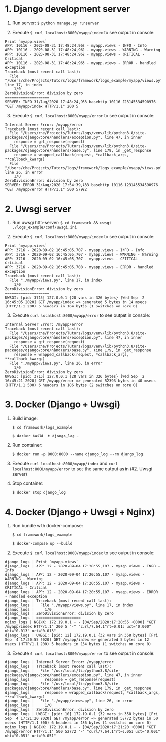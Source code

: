
# 1. Django development server

1. Run server: `$ python manage.py runserver`

2. Execute `$ curl localhost:8000/myapp/index` to see output in console:

```log
Print `myapp.views`
APP: 10116 - 2020-08-31 17:48:24,962 - myapp.views - INFO - Info
APP: 10116 - 2020-08-31 17:48:24,962 - myapp.views - WARNING - Warning
APP: 10116 - 2020-08-31 17:48:24,962 - myapp.views - CRITICAL - Critical
APP: 10116 - 2020-08-31 17:48:24,963 - myapp.views - ERROR - handled exception
Traceback (most recent call last):
  File "/Users/che/Projects/Tutors/logs/framework/logs_example/myapp/views.py", line 17, in index
    1/0
ZeroDivisionError: division by zero
====================
SERVER: INFO 31/Aug/2020 17:48:24,963 basehttp 10116 123145534590976 "GET /myapp/index HTTP/1.1" 200 5
```

3. Execute `$ curl localhost:8000/myapp/error` to see output in console:

```log
Internal Server Error: /myapp/error
Traceback (most recent call last):
  File "/Users/che/Projects/Tutors/logs/venv/lib/python3.8/site-packages/django/core/handlers/exception.py", line 47, in inner
    response = get_response(request)
  File "/Users/che/Projects/Tutors/logs/venv/lib/python3.8/site-packages/django/core/handlers/base.py", line 179, in _get_response
    response = wrapped_callback(request, *callback_args, **callback_kwargs)
  File "/Users/che/Projects/Tutors/logs/framework/logs_example/myapp/views.py", line 26, in error
    1/0
ZeroDivisionError: division by zero
SERVER: ERROR 31/Aug/2020 17:54:39,433 basehttp 10116 123145534590976 "GET /myapp/error HTTP/1.1" 500 57922
```

# 2. Uwsgi server

1. Run uwsgi http-server: `$ cd framework && uwsgi ./logs_example/conf/uwsgi.ini`

2. Execute `$ curl localhost:8000/myapp/index` to see output in console:
```log
Print `myapp.views`
APP: 3716 - 2020-09-02 16:45:05,707 - myapp.views - INFO - Info
APP: 3716 - 2020-09-02 16:45:05,707 - myapp.views - WARNING - Warning
APP: 3716 - 2020-09-02 16:45:05,707 - myapp.views - CRITICAL - Critical
APP: 3716 - 2020-09-02 16:45:05,708 - myapp.views - ERROR - handled exception
Traceback (most recent call last):
  File "./myapp/views.py", line 17, in index
    1/0
ZeroDivisionError: division by zero
====================
UWSGI: [pid: 3716] 127.0.0.1 {28 vars in 326 bytes} [Wed Sep  2 16:45:05 2020] GET /myapp/index => generated 5 bytes in 14 msecs (HTTP/1.1 200) 5 headers in 164 bytes (1 switches on core 0)
```

3. Execute `curl localhost:8000/myapp/error` to see output in console:
```log
Internal Server Error: /myapp/error
Traceback (most recent call last):
  File "/Users/che/Projects/Tutors/logs/venv/lib/python3.8/site-packages/django/core/handlers/exception.py", line 47, in inner
    response = get_response(request)
  File "/Users/che/Projects/Tutors/logs/venv/lib/python3.8/site-packages/django/core/handlers/base.py", line 179, in _get_response
    response = wrapped_callback(request, *callback_args, **callback_kwargs)
  File "./myapp/views.py", line 26, in error
    1/0
ZeroDivisionError: division by zero
UWSGI: [pid: 3716] 127.0.0.1 {28 vars in 326 bytes} [Wed Sep  2 16:45:21 2020] GET /myapp/error => generated 52393 bytes in 40 msecs (HTTP/1.1 500) 6 headers in 186 bytes (2 switches on core 0)
```

# 3. Docker (Django + Uwsgi)

1. Build image: 

    `$ cd framework/logs_example`

    `$ docker build -t django_log .`

2. Run container:

    `$ docker run -p 8000:8000 --name django_log --rm django_log`

3. Execute `curl localhost:8000/myapp/index` and `curl localhost:8000/myapp/error` to see the same output as in (#2. Uwsgi server)

4. Stop container:

    `$ docker stop django_log`


  # 4. Docker (Django + Uwsgi + Nginx)

  1. Run bundle with docker-compose: 
      
      `$ cd framework/logs_example`

      `$ docker-compose up --build`

  2. Execute `$ curl localhost:8000/myapp/index` to see output in console:
```log
django_logs | Print `myapp.views`
django_logs | APP: 12 - 2020-09-04 17:20:55,107 - myapp.views - INFO - Info
django_logs | APP: 12 - 2020-09-04 17:20:55,107 - myapp.views - WARNING - Warning
django_logs | APP: 12 - 2020-09-04 17:20:55,107 - myapp.views - CRITICAL - Critical
django_logs | APP: 12 - 2020-09-04 17:20:55,107 - myapp.views - ERROR - handled exception
django_logs | Traceback (most recent call last):
django_logs |   File "./myapp/views.py", line 17, in index
django_logs |     1/0
django_logs | ZeroDivisionError: division by zero
django_logs | ====================
nginx_logs | NGINX: 172.19.0.1 - - [04/Sep/2020:17:20:55 +0000] "GET /myapp/index HTTP/1.1" 200 5 "-" "curl/7.64.1"rt=0.013 uct="0.000" uht="0.013" urt="0.013"
django_logs | UWSGI: [pid: 12] 172.19.0.1 {32 vars in 358 bytes} [Fri Sep  4 17:20:55 2020] GET /myapp/index => generated 5 bytes in 12 msecs (HTTP/1.1 200) 5 headers in 164 bytes (1 switches on core 0)
```

  3. Execute `$ curl localhost:8000/myapp/error` to see output in console:

```log
django_logs | Internal Server Error: /myapp/error
django_logs | Traceback (most recent call last):
django_logs |   File "/usr/local/lib/python3.8/site-packages/django/core/handlers/exception.py", line 47, in inner
django_logs |     response = get_response(request)
django_logs |   File "/usr/local/lib/python3.8/site-packages/django/core/handlers/base.py", line 179, in _get_response
django_logs |     response = wrapped_callback(request, *callback_args, **callback_kwargs)
django_logs |   File "./myapp/views.py", line 26, in error
django_logs |     1/0
django_logs | ZeroDivisionError: division by zero
django_logs | UWSGI: [pid: 10] 172.19.0.1 {32 vars in 358 bytes} [Fri Sep  4 17:21:20 2020] GET /myapp/error => generated 52772 bytes in 50 msecs (HTTP/1.1 500) 6 headers in 186 bytes (1 switches on core 0)
nginx_logs | NGINX: 172.19.0.1 - - [04/Sep/2020:17:21:20 +0000] "GET /myapp/error HTTP/1.1" 500 52772 "-" "curl/7.64.1"rt=0.051 uct="0.001" uht="0.051" urt="0.051"
```